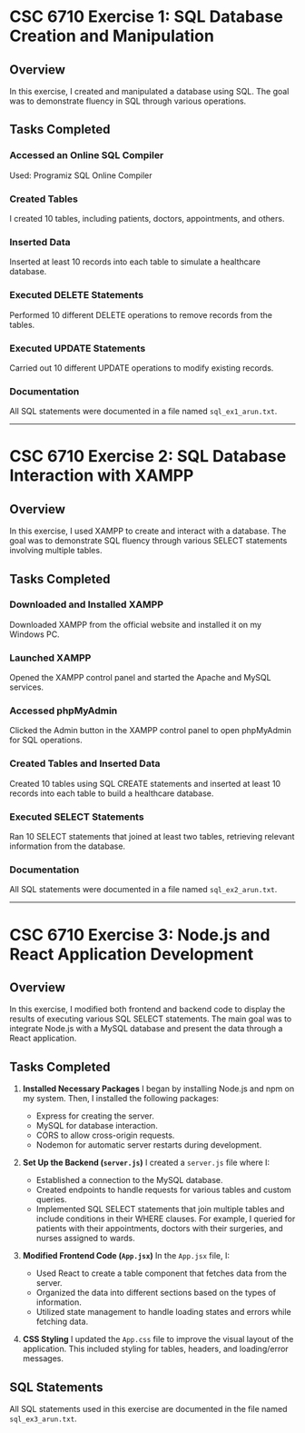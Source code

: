 # **CSC 6710 Exercise 1: SQL Database Creation and Manipulation**

## **Overview**
In this exercise, I created and manipulated a database using SQL. The goal was to demonstrate fluency in SQL through various operations.

## **Tasks Completed**
### **Accessed an Online SQL Compiler**
Used: Programiz SQL Online Compiler

### **Created Tables**
I created 10 tables, including patients, doctors, appointments, and others.

### **Inserted Data**
Inserted at least 10 records into each table to simulate a healthcare database.

### **Executed DELETE Statements**
Performed 10 different DELETE operations to remove records from the tables.

### **Executed UPDATE Statements**
Carried out 10 different UPDATE operations to modify existing records.

### **Documentation**
All SQL statements were documented in a file named `sql_ex1_arun.txt`.

---

# **CSC 6710 Exercise 2: SQL Database Interaction with XAMPP**

## **Overview**
In this exercise, I used XAMPP to create and interact with a database. The goal was to demonstrate SQL fluency through various SELECT statements involving multiple tables.

## **Tasks Completed**
### **Downloaded and Installed XAMPP**
Downloaded XAMPP from the official website and installed it on my Windows PC.

### **Launched XAMPP**
Opened the XAMPP control panel and started the Apache and MySQL services.

### **Accessed phpMyAdmin**
Clicked the Admin button in the XAMPP control panel to open phpMyAdmin for SQL operations.

### **Created Tables and Inserted Data**
Created 10 tables using SQL CREATE statements and inserted at least 10 records into each table to build a healthcare database.

### **Executed SELECT Statements**
Ran 10 SELECT statements that joined at least two tables, retrieving relevant information from the database.

### **Documentation**
All SQL statements were documented in a file named `sql_ex2_arun.txt`.

---

# **CSC 6710 Exercise 3: Node.js and React Application Development**

## **Overview**
In this exercise, I modified both frontend and backend code to display the results of executing various SQL SELECT statements. The main goal was to integrate Node.js with a MySQL database and present the data through a React application.

## **Tasks Completed**
1. **Installed Necessary Packages**
   I began by installing Node.js and npm on my system. Then, I installed the following packages:
   - Express for creating the server.
   - MySQL for database interaction.
   - CORS to allow cross-origin requests.
   - Nodemon for automatic server restarts during development.

2. **Set Up the Backend (`server.js`)**
   I created a `server.js` file where I:
   - Established a connection to the MySQL database.
   - Created endpoints to handle requests for various tables and custom queries.
   - Implemented SQL SELECT statements that join multiple tables and include conditions in their WHERE clauses. For example, I queried for patients with their appointments, doctors with their surgeries, and nurses assigned to wards.

3. **Modified Frontend Code (`App.jsx`)**
   In the `App.jsx` file, I:
   - Used React to create a table component that fetches data from the server.
   - Organized the data into different sections based on the types of information.
   - Utilized state management to handle loading states and errors while fetching data.

4. **CSS Styling**
   I updated the `App.css` file to improve the visual layout of the application. This included styling for tables, headers, and loading/error messages.

## **SQL Statements**
All SQL statements used in this exercise are documented in the file named `sql_ex3_arun.txt`.

